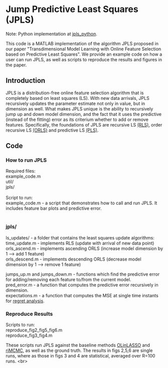 # Jump Predictive Least Squares (JPLS)

Note: Python implementation at [jpls_python](https://github.com/marija-iloska/JPLS).

This code is a MATLAB implementation of the algorithm JPLS proposed in our paper "Transdimensional Model Learning with Online Feature Selection based on Predictive Least Squares".
We provide an example code on how a user can run JPLS, as well as scripts to reproduce the results and figures in the paper.

## Introduction
JPLS is a distribution-free online feature selection algorithm that is completely based on least squares (LS). With new data arrivals, JPLS recursively updates the parameter estimate not only
in value, but in dimension as well. What makes JPLS unique is the ability to recursively jump up and down model dimension, and the fact that it uses the predictive (instead of the fitting) error as its criterium whether to add or remove features.
Specifically, the foundations of JPLS are recursive LS [(RLS)](https://dl.acm.org/doi/book/10.5555/151045), order recursive LS [(ORLS)](https://dl.acm.org/doi/book/10.5555/151045) and predictive LS [(PLS)](https://academic.oup.com/imamci/article-abstract/3/2-3/211/660741).

## Code

### How to run JPLS
Required files: <br/> 
example_code.m <br/> 
util/ <br/> 
jpls/ <br/> 
<br/> 
Script to run: <br/>
example_code.m - a script that demonstrates how to call and run JPLS. It includes feature bar plots and predictive error. <br/> 
<br/> 

### jpls/
ls_updates/ - a folder that contains the least squares update algorithms: <br/> 
time_update.m  - implements RLS (update with arrival of new data point) <br/> 
orls_ascend.m  - implements ascending ORLS (increase model dimension by 1 --> add 1 feature) <br/> 
orls_descend.m - implements descending ORLS (decrease model dimension by 1 --> remove 1 feature) <br/> 

jumps_up.m  and  jumps_down.m - functions which find the predictive error for adding/removing each feature to/from the current model. <br/> 
pred_error.m - a function that computes the predictive error recursively in dimension. <br/> 
expectations.m - a function that computes the MSE at single time instants for [regret analysis](https://pubsonline.informs.org/doi/abs/10.1287/opre.30.5.961). <br/> 

### Reproduce Results
Scripts to run: <br/>
reproduce_fig2_fig5_fig6.m <br/>
reproduce_fig3_fig4.m <br/>

These scripts run JPLS against the baseline methods [OLinLASSO](https://proceedings.mlr.press/v206/yang23g.html) and [rjMCMC](https://ieeexplore.ieee.org/abstract/document/7089644?casa_token=SiWa6_nyqegAAAAA:Kmx-raPBJg8OPWSNuAT5UXbUtAQ5DXdzmgbg2N8lm2JCkKIlIvLNDMY4AE_Bc80_FU8wAFylng), as well as the ground truth. The results in figs 2,5,6 are single runs, where as those in figs 3 and 4 are statistical, averaged over R=100 runs. <br\>




